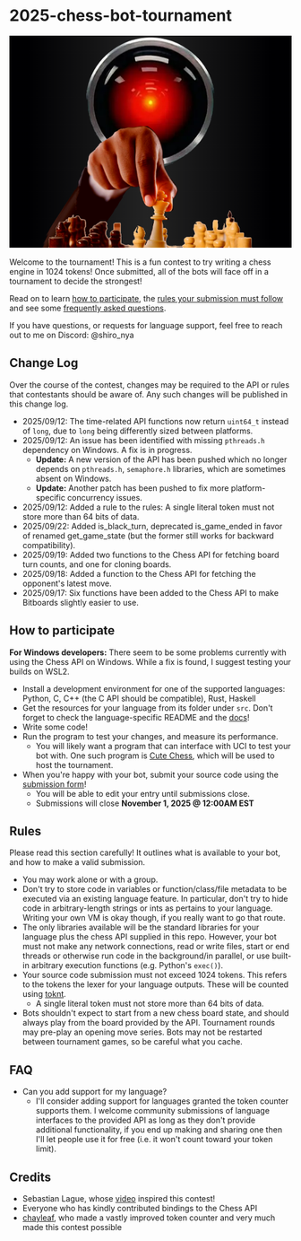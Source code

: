 # 2025-chess-bot-tournament
![Tournament banner](/resources/chess_tournament_banner.png)

Welcome to the tournament! This is a fun contest to try writing a chess engine in 1024 tokens! Once submitted, all of the bots will face off in a tournament to decide the strongest!

Read on to learn [how to participate](https://github.com/shiro-nya/2025-chess-bot-tournament/blob/main/README.md#how-to-participate), the [rules your submission must follow](https://github.com/shiro-nya/2025-chess-bot-tournament/blob/main/README.md#rules) and see some [frequently asked questions](https://github.com/shiro-nya/2025-chess-bot-tournament/blob/main/README.md#faq).

If you have questions, or requests for language support, feel free to reach out to me on Discord: @shiro_nya

## Change Log
Over the course of the contest, changes may be required to the API or rules that contestants should be aware of. Any such changes will be published in this change log.
- 2025/09/12: The time-related API functions now return `uint64_t` instead of `long`, due to `long` being differently sized between platforms.
- 2025/09/12: An issue has been identified with missing `pthreads.h` dependency on Windows. A fix is in progress.
  - **Update:** A new version of the API has been pushed which no longer depends on `pthreads.h`, `semaphore.h` libraries, which are sometimes absent on Windows.
  - **Update:** Another patch has been pushed to fix more platform-specific concurrency issues.
- 2025/09/12: Added a rule to the rules: A single literal token must not store more than 64 bits of data.
- 2025/09/22: Added is_black_turn, deprecated is_game_ended in favor of renamed get_game_state (but the former still works for backward compatibility).
- 2025/09/19: Added two functions to the Chess API for fetching board turn counts, and one for cloning boards.
- 2025/09/18: Added a function to the Chess API for fetching the opponent's latest move.
- 2025/09/17: Six functions have been added to the Chess API to make Bitboards slightly easier to use.

## How to participate
**For Windows developers:** There seem to be some problems currently with using the Chess API on Windows. While a fix is found, I suggest testing your builds on WSL2.
- Install a development environment for one of the supported languages: Python, C, C++ (the C API should be compatible), Rust, Haskell
- Get the resources for your language from its folder under `src`. Don't forget to check the language-specific README and the [docs](https://github.com/shiro-nya/2025-chess-bot-tournament/wiki)!
- Write some code!
- Run the program to test your changes, and measure its performance.
  - You will likely want a program that can interface with UCI to test your bot with. One such program is [Cute Chess](https://cutechess.com), which will be used to host the tournament.
- When you're happy with your bot, submit your source code using the [submission form](https://forms.gle/hUD66B5Aec3Z64aJ7)!
  - You will be able to edit your entry until submissions close.
  - Submissions will close **November 1, 2025 @ 12:00AM EST**

## Rules
Please read this section carefully! It outlines what is available to your bot, and how to make a valid submission.
- You may work alone or with a group.
- Don't try to store code in variables or function/class/file metadata to be executed via an existing language feature. In particular, don't try to hide code in arbitrary-length strings or ints as pertains to your language. Writing your own VM is okay though, if you really want to go that route.
- The only libraries available will be the standard libraries for your language plus the chess API supplied in this repo. However, your bot must not make any network connections, read or write files, start or end threads or otherwise run code in the background/in parallel, or use built-in arbitrary execution functions (e.g. Python's `exec()`).
- Your source code submission must not exceed 1024 tokens. This refers to the tokens the lexer for your language outputs. These will be counted using [toknt](https://github.com/chayleaf/toknt/tree/master).
  - A single literal token must not store more than 64 bits of data.
- Bots shouldn't expect to start from a new chess board state, and should always play from the board provided by the API. Tournament rounds may pre-play an opening move series. Bots may not be restarted between tournament games, so be careful what you cache.

## FAQ
- Can you add support for my language?
  - I'll consider adding support for languages granted the token counter supports them. I welcome community submissions of language interfaces to the provided API as long as they don't provide additional functionality, if you end up making and sharing one then I'll let people use it for free (i.e. it won't count toward your token limit).

## Credits
- Sebastian Lague, whose [video](https://www.youtube.com/watch?v=Ne40a5LkK6A) inspired this contest!
- Everyone who has kindly contributed bindings to the Chess API
- [chayleaf](https://github.com/chayleaf), who made a vastly improved token counter and very much made this contest possible
